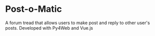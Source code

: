 # Post-o-Matic
A forum tread that allows users to make post and reply to other user's posts. Developed with Py4Web and Vue.js
